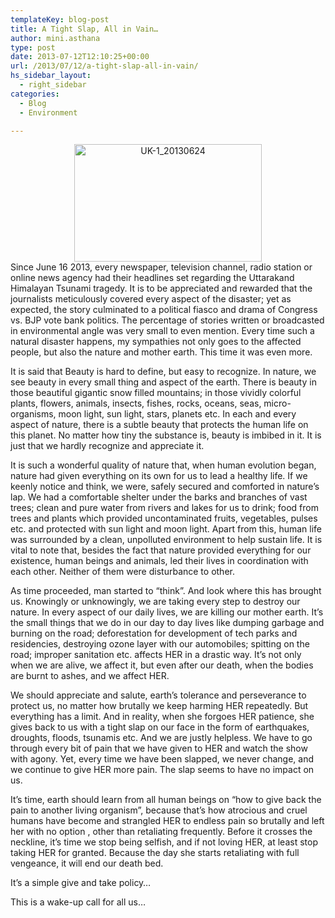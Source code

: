 ```yaml
---
templateKey: blog-post
title: A Tight Slap, All in Vain…
author: mini.asthana
type: post
date: 2013-07-12T12:10:25+00:00
url: /2013/07/12/a-tight-slap-all-in-vain/
hs_sidebar_layout:
  - right_sidebar
categories:
  - Blog
  - Environment

---
```

<center>
  <a href="https://i0.wp.com/ilaasthana.in/wp-content/uploads/2013/07/UK-1_20130624.jpg"><img class="alignnone size-medium wp-image-232" src="https://i0.wp.com/ilaasthana.in/wp-content/uploads/2013/07/UK-1_20130624-300x188.jpg?resize=300%2C188" alt="UK-1_20130624" width="300" height="188" data-recalc-dims="1" /></a>
</center>Since June 16 2013, every newspaper, television channel, radio station or online news agency had their headlines set regarding the Uttarakand Himalayan Tsunami tragedy. It is to be appreciated and rewarded that the journalists meticulously covered every aspect of the disaster; yet as expected, the story culminated to a political fiasco and drama of Congress vs. BJP vote bank politics. The percentage of stories written or broadcasted in environmental angle was very small to even mention. Every time such a natural disaster happens, my sympathies not only goes to the affected people, but also the nature and mother earth. This time it was even more.

It is said that Beauty is hard to define, but easy to recognize. In nature, we see beauty in every small thing and aspect of the earth. There is beauty in those beautiful gigantic snow filled mountains; in those vividly colorful plants, flowers, animals, insects, fishes, rocks, oceans, seas, micro-organisms, moon light, sun light, stars, planets etc. In each and every aspect of nature, there is a subtle beauty that protects the human life on this planet. No matter how tiny the substance is, beauty is imbibed in it. It is just that we hardly recognize and appreciate it.

It is such a wonderful quality of nature that, when human evolution began, nature had given everything on its own for us to lead a healthy life. If we keenly notice and think, we were, safely secured and comforted in nature’s lap. We had a comfortable shelter under the barks and branches of vast trees; clean and pure water from rivers and lakes for us to drink; food from trees and plants which provided uncontaminated fruits, vegetables, pulses etc. and protected with sun light and moon light. Apart from this, human life was surrounded by a clean, unpolluted environment to help sustain life. It is vital to note that, besides the fact that nature provided everything for our existence, human beings and animals, led their lives in coordination with each other. Neither of them were disturbance to other.

As time proceeded, man started to “think”. And look where this has brought us. Knowingly or unknowingly, we are taking every step to destroy our nature. In every aspect of our daily lives, we are killing our mother earth. It’s the small things that we do in our day to day lives like dumping garbage and burning on the road; deforestation for development of tech parks and residencies, destroying ozone layer with our automobiles; spitting on the road; improper sanitation etc. affects HER in a drastic way. It’s not only when we are alive, we affect it, but even after our death, when the bodies are burnt to ashes, and we affect HER.

We should appreciate and salute, earth’s tolerance and perseverance to protect us, no matter how brutally we keep harming HER repeatedly. But everything has a limit. And in reality, when she forgoes HER patience, she gives back to us with a tight slap on our face in the form of earthquakes, droughts, floods, tsunamis etc. And we are justly helpless. We have to go through every bit of pain that we have given to HER and watch the show with agony. Yet, every time we have been slapped, we never change, and we continue to give HER more pain. The slap seems to have no impact on us.

It’s time, earth should learn from all human beings on “how to give back the pain to another living organism”, because that’s how atrocious and cruel humans have become and strangled HER to endless pain so brutally and left her with no option , other than retaliating frequently. Before it crosses the neckline, it’s time we stop being selfish, and if not loving HER, at least stop taking HER for granted. Because the day she starts retaliating with full vengeance, it will end our death bed.

It’s a simple give and take policy…

This is a wake-up call for all us…